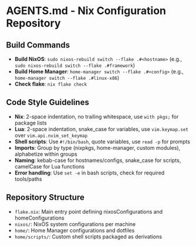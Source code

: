 # AGENTS.md - Nix Configuration Repository

## Build Commands
- **Build NixOS**: `sudo nixos-rebuild switch --flake .#<hostname>` (e.g., `sudo nixos-rebuild switch --flake .#framework`)
- **Build Home Manager**: `home-manager switch --flake .#<config>` (e.g., `home-manager switch --flake .#linux-x86`)
- **Check flake**: `nix flake check`

## Code Style Guidelines
- **Nix**: 2-space indentation, no trailing whitespace, use `with pkgs;` for package lists
- **Lua**: 2-space indentation, snake_case for variables, use `vim.keymap.set` over `vim.api.nvim_set_keymap`
- **Shell scripts**: Use `#!/bin/bash`, quote variables, use `read -p` for prompts
- **Imports**: Group by type (nixpkgs, home-manager, custom modules), alphabetize within groups
- **Naming**: kebab-case for hostnames/configs, snake_case for scripts, camelCase for Lua functions
- **Error handling**: Use `set -e` in bash scripts, check for required tools/paths

## Repository Structure
- `flake.nix`: Main entry point defining nixosConfigurations and homeConfigurations
- `nixos/`: NixOS system configurations per machine
- `home/`: Home Manager configurations and dotfiles
- `home/scripts/`: Custom shell scripts packaged as derivations
